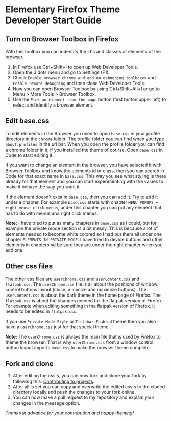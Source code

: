 # Elementary Firefox Theme Developer Start Guide

## Turn on Browser Toolbox in Firefox

With this toolbox you can indentify the id's and classes of elements of the browser.

1. In Firefox use Ctrl+Shift+I to open up Web Developer Tools.
2. Open the 3 dots menu and go to Settings (F1).
3. Check `Enable browser chrome and add-on debugging toolboxes` and `Enable remote debugging` and then close Web Developer Tools.
4. Now you can open Browser Toolbox by using Ctrl+Shift+Alt+I or go to Menu > More Tools > Browser Toolbox.
5. Use the `Pick an element from the page` button (first button upper left) to select and identify a browser element.

## Edit base.css

To edit elements in the Browser you need to open `base.css` in your profile directory in the `chrome` folder. The profile folder you can find when you type `about:profiles` in the url bar. When you open the profile folder you can find a chrome folder in it, if you installed the theme of course. Open `base.css` in Code to start editing it.

If you want to change an element in the browser, you have selected it with Browser Toolbox and know the elements id or class, then you can search in Code for that exact name in `base.css`. This way you see what styling is there already for that element and you can start experimenting with the values to make it behave the way you want it.

If the element doesn't exist in `base.css`, then you can add it. Try to add it under a chapter. For example `base.css` starts with chapter `MENU POPUPS + right mouse click menus`, under this chapter you can put any element that has to do with menus and right click menus.

**Note:** I have tried to put as many chapters in `base.css` as I could, but for example the private mode section is a bit messy. This is because a lot of elements needed to become white colored so I had put them all under one chapter `ELEMENTS IN PRIVATE MODE`. I have tried to devide buttons and other elements in chapters so be sure they are under the right chapter when you add one.

## Other css files

The other css files are `userChrome.css` and `userContent.css` and `flatpak.css`. The `userChrome.css` file is all about the positions of window control buttons layout (close, minimize and maximize buttons). The `userContent.css` is about the dark theme in the home page of Firefox. The `flatpak.css` is about the changes needed for the flatpak version of Firefox. For example when editing something in the flatpak version of Firefox, it needs to be edited in `flatpak.css`.

If you use `Private Mode Style` or `Titlebar Enabled` theme then you also have a `userChrome.css` just for that special theme.

**Note:** The `userChrome.css` is always the main file that is used by Firefox to theme the browser. That is why `userChrome.css` from a window control button layout imports `base.css` to make the browser theme complete.

## Fork and clone

1. After editing the css's, you can now fork and clone your fork by following this: [Contributing to projects](https://docs.github.com/en/get-started/quickstart/contributing-to-projects).
2. After all is set you can copy and overwrite the edited css's to the cloned directory locally and push the changes to your fork online.
3. You can now make a pull request to my repository and explain your changes in the message option.

*Thanks in advance for your contribution and happy theming!*
